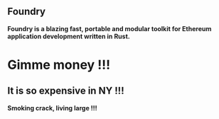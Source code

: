 ## Foundry

**Foundry is a blazing fast, portable and modular toolkit for Ethereum application development written in Rust.**

# Gimme money !!!

## It is so expensive  in NY !!!

**Smoking crack, living large !!!**